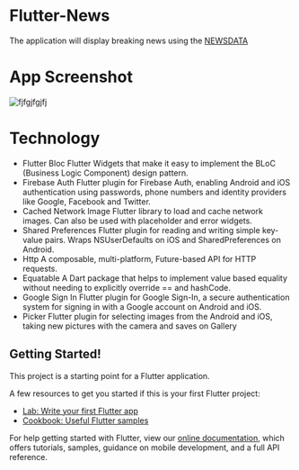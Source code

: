 # Flutter-News

The application will display breaking news using the [NEWSDATA](https://newsdata.io/)

# App Screenshot
![fjfgjfgjfj](https://user-images.githubusercontent.com/67923348/172371173-7883bad4-3bd6-4c75-9ee8-6c936a512dc9.jpg)


# Technology
- Flutter Bloc
  Flutter Widgets that make it easy to implement the BLoC (Business Logic Component) design pattern.
- Firebase Auth 
  Flutter plugin for Firebase Auth, enabling Android and iOS authentication using passwords, phone numbers and identity providers like Google, Facebook and Twitter.
- Cached Network Image
  Flutter library to load and cache network images. Can also be used with placeholder and error widgets.
- Shared Preferences
  Flutter plugin for reading and writing simple key-value pairs. Wraps NSUserDefaults on iOS and SharedPreferences on Android.
- Http
  A composable, multi-platform, Future-based API for HTTP requests.
- Equatable
  A Dart package that helps to implement value based equality without needing to explicitly override == and hashCode.
- Google Sign In
  Flutter plugin for Google Sign-In, a secure authentication system for signing in with a Google account on Android and iOS.
- Picker 
  Flutter plugin for selecting images from the Android and iOS, taking new pictures with the camera and saves on Gallery

## Getting Started!

This project is a starting point for a Flutter application.

A few resources to get you started if this is your first Flutter project:

- [Lab: Write your first Flutter app](https://flutter.dev/docs/get-started/codelab)
- [Cookbook: Useful Flutter samples](https://flutter.dev/docs/cookbook)

For help getting started with Flutter, view our
[online documentation](https://flutter.dev/docs), which offers tutorials,
samples, guidance on mobile development, and a full API reference.
